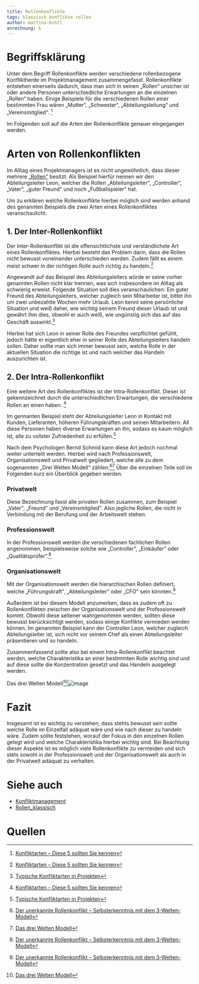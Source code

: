 ```yaml
---
title: Rollenkonflikte
tags: klassisch konflikte rollen 
author: martina-bchtl 
anrechnung: k
---
```

# Begriffsklärung

Unter dem Begriff Rollenkonflikte werden verschiedene rollenbezogene Konfliktherde im Projektmanagement zusammengefasst.
Rollenkonflikte entstehen einerseits dadurch, dass man sich in seinen „Rollen“ unsicher ist oder andere Personen unterschiedliche Erwartungen an die einzelnen „Rollen“ haben. 
Einige Beispiele für die verschiedenen Rollen einer bestimmten Frau wären „Mutter“, „Schwester“, „Abteilungsleitung“ und „Vereinsmitglied“. [^1]

Im Folgenden soll auf die Arten der Rollenkonflikte genauer eingegangen werden.

# Arten von Rollenkonflikten

Im Alltag eines Projektmanagers ist es nicht ungewöhnlich, dass dieser mehrere [„Rollen"](Rollen_klassisch.md) besitzt. Als Beispiel hierfür nennen wir den Abteilungsleiter 
Leon, welcher die Rollen „Abteilungsleiter", „Controller“, „Vater", „guter Freund" und noch „Fußballspieler" hat. 

Um zu erklären welche Rollenkonflikte hierbei möglich sind werden anhand des genannten Beispiels die zwei Arten eines Rollenkonfliktes veranschaulicht.

## 1. Der Inter-Rollenkonflikt
Der Inter-Rollenkonflikt ist die offensichtlichste und verständlichste Art eines Rollenkonfliktes. Hierbei besteht das Problem darin, dass die Rollen nicht bewusst 
voneinander unterschieden werden. Zudem fällt es einem meist schwer in der richtigen Rolle auch richtig zu handeln.[^1]

Angewandt auf das Beispiel des Abteilungsleiters würde er seine vorher genannten Rollen nicht klar trennen, was sich insbesondere im Alltag als schwierig erweist. Folgende
Situation soll dies veranschaulichen: Ein guter Freund des Abteilungsleiters, welcher zugleich sein Mitarbeiter ist, bittet ihn um zwei unbezahlte Wochen mehr Urlaub. 
Leon kennt seine persönliche Situation und weiß daher, wie wichtig seinem Freund dieser Urlaub ist und gewährt ihm dies, obwohl er auch weiß, wie ungünstig sich das auf das 
Geschäft auswirkt.[^2] 

Hierbei hat sich Leon in seiner Rolle des Freundes verpflichtet gefühlt, jedoch hätte er eigentlich eher in seiner Rolle des Abteilungsleiters handeln sollen. 
Daher sollte man sich immer bewusst sein, welche Rolle in der aktuellen Situation die richtige ist und nach welcher das Handeln auszurichten ist.

## 2. Der Intra-Rollenkonflikt
Eine weitere Art des Rollenkonfliktes ist der Intra-Rollenkonflikt. Dieser ist gekennzeichnet durch die unterschiedlichen Erwartungen, die verschiedene Rollen an einen haben.
[^1]

Im gennanten Beispiel steht der Abteilungsleiter Leon in Kontakt mit Kunden, Lieferanten, höheren Führungskräften und seinen Mitarbeitern. All diese Personen haben diverse
Erwartungen an ihn, sodass es kaum möglich ist, alle zu vollster Zufriedenheit zu erfüllen.[^2]

Nach dem Psychologen Bernd Schmid kann diese Art jedoch nochmal weiter unterteilt werden. Hierbei wird nach Professionswelt, Organisationswelt und Privatwelt gegliedert, welche 
alle zu dem sogenannten „Drei Welten Modell“ zählen.[^3][^4] Über die einzelnen Teile soll im Folgenden kurz ein Überblick gegeben werden. 

### Privatwelt 
Diese Bezeichnung fasst alle privaten Rollen zusammen, zum Beispiel „Vater", „Freund" und „Vereinsmitglied". Also jegliche Rollen, die nicht in Verbindung mit der Berufung und
der Arbeitswelt stehen.

### Professionswelt
In der Professionswelt werden die verschiedenen fachlichen Rollen angenommen, beispielsweise solche wie „Controller", „Einkäufer" oder „Qualitätsprüfer".[^3] 

### Organisationswelt 
Mit der Organisationswelt werden die hierarchischen Rollen definiert, welche „Führungskraft", „Abteilungsleiter" oder „CFO" sein könnten.[^3]


Außerdem ist bei diesem Modell anzumerken, dass es zudem oft zu Rollenkonflikten zwischen der Organisationswelt und der Professionswelt kommt. Obwohl diese seltener wahrgenommen 
werden, sollten diese bewusst berücksichtigt werden, sodass einige Konflikte vermieden werden können. Im genannten Beispiel kann der Controller Leon, welcher zugleich 
Abteilungsleiter ist, sich nicht vor seinem Chef als einen Abteilungsleiter präsentieren und so handeln.

Zusammenfassend sollte also bei einem Intra-Rollenkonflikt beachtet werden, welche Charakteristika an einer bestimmten Rolle wichtig sind und auf diese sollte die Konzentration 
gesetzt und das Handeln ausgelegt werden.

Das drei Welten Modell[^4]![image](https://github.com/martina-bchtl/ManagingProjectsSuccessfully.github.io/blob/main/kb/Rollenkonflikte/Das%20drei%20Welten%20Modell.png)

# Fazit

Insgesamt ist es wichtig zu verstehen, dass stehts bewusst sein sollte welche Rolle im Einzelfall adäquat wäre und wie nach dieser zu handeln wäre. 
Zudem sollte feststehen, worauf der Fokus in den einzelnen Rollen gelegt wird und welche Charakteristika hierbei wichtig sind. 
Bei Beachtung dieser Aspekte ist es möglich viele Rollenkonflikte zu vermeiden und sich stets sowohl in der Professionswelt und der Organisationswelt als auch in der
Privatwelt adäquat zu verhalten.
  

# Siehe auch

* [Konfliktmanagement](Konfliktmanagement.md)
* [Rollen_klassisch](Rollen_klassisch.md)

# Quellen

[^1]: [Konfliktarten – Diese 5 sollten Sie kennen](https://www.andyamo.de/konfliktarten/)
[^2]: [Typische Konfliktarten in Projekten](https://blog.setzwein.com/2009/10/12/typische-konfliktarten-in-projekten/)
[^3]: [Der unerkannte Rollenkonflikt – Selbsterkenntnis mit dem 3-Welten-Modell](https://www.microtool.de/projektmanagement/der-unerkannte-rollenkonflikt-selbsterkenntnis-mit-dem-3-welten-modell/)
[^4]: [Das drei Welten Modell](https://www.projektmagazin.de/artikel/klarer-kommunizieren-mit-dem-drei-welten-modell_1092131)


